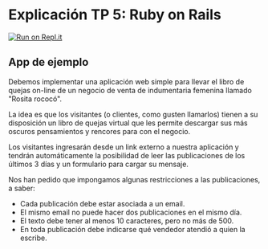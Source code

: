 # Explicación TP 5: Ruby on Rails
[![Run on Repl.it](https://repl.it/badge/github/TTPS-ruby/ejemplo-rails)](https://repl.it/github/TTPS-ruby/ejemplo-rails)
## App de ejemplo

Debemos implementar una aplicación web simple para llevar el libro de quejas
on-line de un negocio de venta de indumentaria femenina llamado "Rosita rococó".

La idea es que los visitantes (o clientes, como gusten llamarlos) tienen a su
disposición un libro de quejas virtual que les permite descargar sus más oscuros
pensamientos y rencores para con el negocio.

Los visitantes ingresarán desde un link externo a nuestra aplicación y tendrán
automáticamente la posibilidad de leer las publicaciones de los últimos 3 días y
un formulario para cargar su mensaje.

Nos han pedido que impongamos algunas restricciones a las publicaciones, a saber:

* Cada publicación debe estar asociada a un email.
* El mismo email no puede hacer dos publicaciones en el mismo día.
* El texto debe tener al menos 10 caracteres, pero no más de 500.
* En toda publicación debe indicarse qué vendedor atendió a quien la escribe.
